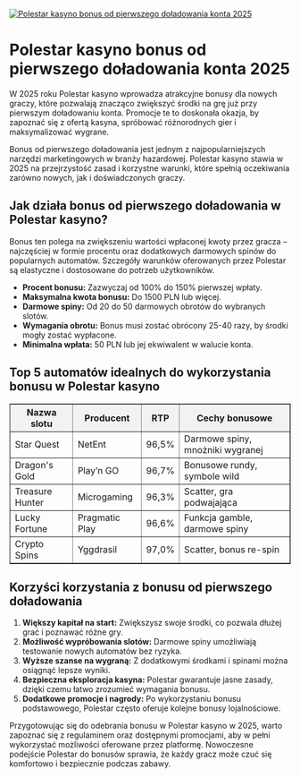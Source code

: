 [![Polestar kasyno bonus od pierwszego doładowania konta 2025](https://123-caf.pages.dev/gitsignup.png)](https://vrmoo.ru/Bt82HjjY)

<h1>Polestar kasyno bonus od pierwszego doładowania konta 2025</h1> <p>W 2025 roku Polestar kasyno wprowadza atrakcyjne bonusy dla nowych graczy, które pozwalają znacząco zwiększyć środki na grę już przy pierwszym doładowaniu konta. Promocje te to doskonała okazja, by zapoznać się z ofertą kasyna, spróbować różnorodnych gier i maksymalizować wygrane.</p> <p>Bonus od pierwszego doładowania jest jednym z najpopularniejszych narzędzi marketingowych w branży hazardowej. Polestar kasyno stawia w 2025 na przejrzystość zasad i korzystne warunki, które spełnią oczekiwania zarówno nowych, jak i doświadczonych graczy.</p>  <h2>Jak działa bonus od pierwszego doładowania w Polestar kasyno?</h2> <p>Bonus ten polega na zwiększeniu wartości wpłaconej kwoty przez gracza – najczęściej w formie procentu oraz dodatkowych darmowych spinów do popularnych automatów. Szczegóły warunków oferowanych przez Polestar są elastyczne i dostosowane do potrzeb użytkowników.</p> <ul>   <li><strong>Procent bonusu:</strong> Zazwyczaj od 100% do 150% pierwszej wpłaty.</li>   <li><strong>Maksymalna kwota bonusu:</strong> Do 1500 PLN lub więcej.</li>   <li><strong>Darmowe spiny:</strong> Od 20 do 50 darmowych obrotów do wybranych slotów.</li>   <li><strong>Wymagania obrotu:</strong> Bonus musi zostać obrócony 25-40 razy, by środki mogły zostać wypłacone.</li>   <li><strong>Minimalna wpłata:</strong> 50 PLN lub jej ekwiwalent w walucie konta.</li> </ul>  <h2>Top 5 automatów idealnych do wykorzystania bonusu w Polestar kasyno</h2> <table border="1" cellpadding="8" cellspacing="0" style="border-collapse: collapse; width: 100%; max-width: 600px;">   <thead>     <tr style="background-color:#f2f2f2;">       <th>Nazwa slotu</th>       <th>Producent</th>       <th>RTP</th>       <th>Cechy bonusowe</th>     </tr>   </thead>   <tbody>     <tr>       <td>Star Quest</td>       <td>NetEnt</td>       <td>96,5%</td>       <td>Darmowe spiny, mnożniki wygranej</td>     </tr>     <tr>       <td>Dragon's Gold</td>       <td>Play’n GO</td>       <td>96,7%</td>       <td>Bonusowe rundy, symbole wild</td>     </tr>     <tr>       <td>Treasure Hunter</td>       <td>Microgaming</td>       <td>96,3%</td>       <td>Scatter, gra podwajająca</td>     </tr>     <tr>       <td>Lucky Fortune</td>       <td>Pragmatic Play</td>       <td>96,6%</td>       <td>Funkcja gamble, darmowe spiny</td>     </tr>     <tr>       <td>Crypto Spins</td>       <td>Yggdrasil</td>       <td>97,0%</td>       <td>Scatter, bonus re-spin</td>     </tr>   </tbody> </table>  <h2>Korzyści korzystania z bonusu od pierwszego doładowania</h2> <ol>   <li><strong>Większy kapitał na start:</strong> Zwiększysz swoje środki, co pozwala dłużej grać i poznawać różne gry.</li>   <li><strong>Możliwość wypróbowania slotów:</strong> Darmowe spiny umożliwiają testowanie nowych automatów bez ryzyka.</li>   <li><strong>Wyższe szanse na wygraną:</strong> Z dodatkowymi środkami i spinami można osiągnąć lepsze wyniki.</li>   <li><strong>Bezpieczna eksploracja kasyna:</strong> Polestar gwarantuje jasne zasady, dzięki czemu łatwo zrozumieć wymagania bonusu.</li>   <li><strong>Dodatkowe promocje i nagrody:</strong> Po wykorzystaniu bonusu podstawowego, Polestar często oferuje kolejne bonusy lojalnościowe.</li> </ol>  <p>Przygotowując się do odebrania bonusu w Polestar kasyno w 2025, warto zapoznać się z regulaminem oraz dostępnymi promocjami, aby w pełni wykorzystać możliwości oferowane przez platformę. Nowoczesne podejście Polestar do bonusów sprawia, że każdy gracz może czuć się komfortowo i bezpiecznie podczas zabawy.</p>